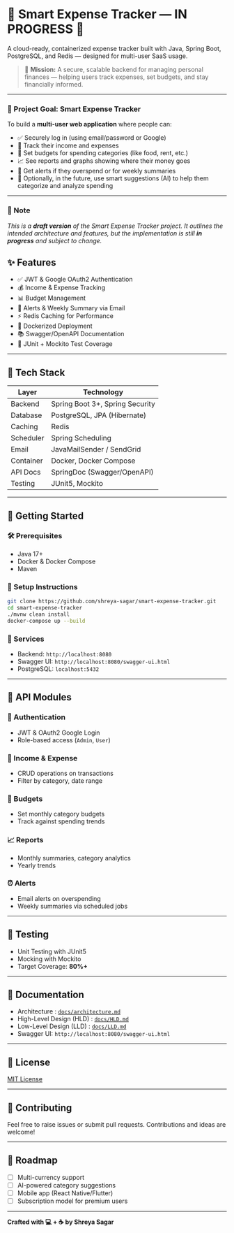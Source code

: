 # 💸 Smart Expense Tracker — IN PROGRESS 🚧

A cloud-ready, containerized expense tracker built with Java, Spring Boot, PostgreSQL, and Redis — designed for multi-user SaaS usage.

> 🧭 **Mission:** A secure, scalable backend for managing personal finances — helping users track expenses, set budgets, and stay financially informed.

---

### 🎯 Project Goal: Smart Expense Tracker

To build a **multi-user web application** where people can:

- ✅ Securely log in (using email/password or Google)
- 💸 Track their income and expenses
- 🎯 Set budgets for spending categories (like food, rent, etc.)
- 📈 See reports and graphs showing where their money goes
- 🔔 Get alerts if they overspend or for weekly summaries
- 🧠 Optionally, in the future, use smart suggestions (AI) to help them categorize and analyze spending

---

### 📌 Note  
_This is a **draft version** of the Smart Expense Tracker project. It outlines the intended architecture and features, but the implementation is still **in progress** and subject to change._

## ✨ Features

- ✅ JWT & Google OAuth2 Authentication
- 💰 Income & Expense Tracking
- 📊 Budget Management
- 🔔 Alerts & Weekly Summary via Email
- ⚡ Redis Caching for Performance
- 🐳 Dockerized Deployment
- 📚 Swagger/OpenAPI Documentation
- 🧪 JUnit + Mockito Test Coverage

---

## 🧱 Tech Stack

| Layer         | Technology                         |
|---------------|-------------------------------------|
| Backend       | Spring Boot 3+, Spring Security     |
| Database      | PostgreSQL, JPA (Hibernate)         |
| Caching       | Redis                               |
| Scheduler     | Spring Scheduling                   |
| Email         | JavaMailSender / SendGrid           |
| Container     | Docker, Docker Compose              |
| API Docs      | SpringDoc (Swagger/OpenAPI)         |
| Testing       | JUnit5, Mockito                     |

---

## 🚀 Getting Started

### 🛠 Prerequisites
- Java 17+
- Docker & Docker Compose
- Maven

### 🔧 Setup Instructions

```bash
git clone https://github.com/shreya-sagar/smart-expense-tracker.git
cd smart-expense-tracker
./mvnw clean install
docker-compose up --build
```

### 📌 Services
- Backend: `http://localhost:8080`
- Swagger UI: `http://localhost:8080/swagger-ui.html`
- PostgreSQL: `localhost:5432`

---

## 📒 API Modules

### 🔐 Authentication
- JWT & OAuth2 Google Login
- Role-based access (`Admin`, `User`)

### 💸 Income & Expense
- CRUD operations on transactions
- Filter by category, date range

### 🎯 Budgets
- Set monthly category budgets
- Track against spending trends

### 📈 Reports
- Monthly summaries, category analytics
- Yearly trends

### ⏰ Alerts
- Email alerts on overspending
- Weekly summaries via scheduled jobs

---

## 🧪 Testing

- Unit Testing with JUnit5
- Mocking with Mockito
- Target Coverage: **80%+**

---

## 📘 Documentation

- Architecture : [`docs/architecture.md`](docs/architecture.md)
- High-Level Design (HLD) : [`docs/HLD.md`](docs/HLD.md)
- Low-Level Design (LLD) : [`docs/LLD.md`](docs/LLD.md)
- Swagger UI: `http://localhost:8080/swagger-ui.html`

---

## 📄 License

[MIT License](LICENSE)

---

## 🙌 Contributing

Feel free to raise issues or submit pull requests. Contributions and ideas are welcome!

---

## 🔮 Roadmap
- [ ] Multi-currency support
- [ ] AI-powered category suggestions
- [ ] Mobile app (React Native/Flutter)
- [ ] Subscription model for premium users

---

**Crafted with 💻 + ☕ by Shreya Sagar**

